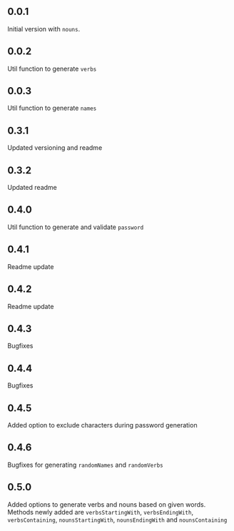 ## 0.0.1

Initial version with `nouns`.

## 0.0.2

Util function to generate `verbs`

## 0.0.3

Util function to generate `names`

## 0.3.1

Updated versioning and readme

## 0.3.2

Updated  readme

## 0.4.0

Util function to generate and validate `password`

## 0.4.1

Readme update

## 0.4.2

Readme update

## 0.4.3

Bugfixes

## 0.4.4

Bugfixes

## 0.4.5

Added option to exclude characters during password generation

## 0.4.6

Bugfixes for generating `randomNames` and `randomVerbs`

## 0.5.0
Added options to generate verbs and nouns based on given words.
Methods newly added are `verbsStartingWith`, `verbsEndingWith`, `verbsContaining`, `nounsStartingWith`, `nounsEndingWith` and `nounsContaining`
